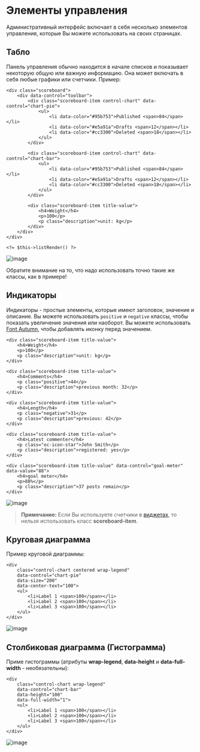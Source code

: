 # Элементы управления

Административный интерфейс включает в себя несколько элементов управления, которые Вы можете использовать на своих страницах.

<a name="scoreboards" class="anchor" ></a>
## Табло

Панель управления обычно находится в начале списков и показывает некоторую общую или важную информацию. Она может включать в себя любые графики или счетчики. Пример:

    <div class="scoreboard">
        <div data-control="toolbar">
            <div class="scoreboard-item control-chart" data-control="chart-pie">
                <ul>
                    <li data-color="#95b753">Published <span>84</span></li>
                    <li data-color="#e5a91a">Drafts <span>12</span></li>
                    <li data-color="#cc3300">Deleted <span>18</span></li>
                </ul>
            </div>

            <div class="scoreboard-item control-chart" data-control="chart-bar">
                <ul>
                    <li data-color="#95b753">Published <span>84</span></li>
                    <li data-color="#e5a91a">Drafts <span>12</span></li>
                    <li data-color="#cc3300">Deleted <span>18</span></li>
                </ul>
            </div>

            <div class="scoreboard-item title-value">
                <h4>Weight</h4>
                <p>100</p>
                <p class="description">unit: kg</p>
            </div>
        </div>
    </div>

    <?= $this->listRender() ?>

![image](https://github.com/octobercms/docs/blob/develop/images/list-scoreboard.png?raw=true)

Обратите внимание на то, что надо использовать точно такие же классы, как в примере!

<a name="indicators" class="anchor" ></a>
## Индикаторы

Индикаторы - простые элементы, которые имеют заголовок, значение и описание. Вы можете использовать `positive` и `negative` классы, чтобы показать увеличение значения или наоборот. Вы можете использовать [Font Autumn](http://daftspunk.github.io/Font-Autumn/), чтобы добавлять иконку перед значением.

    <div class="scoreboard-item title-value">
        <h4>Weight</h4>
        <p>100</p>
        <p class="description">unit: kg</p>
    </div>

    <div class="scoreboard-item title-value">
        <h4>Comments</h4>
        <p class="positive">44</p>
        <p class="description">previous month: 32</p>
    </div>

    <div class="scoreboard-item title-value">
        <h4>Length</h4>
        <p class="negative">31</p>
        <p class="description">previous: 42</p>
    </div>

    <div class="scoreboard-item title-value">
        <h4>Latest commenter</h4>
        <p class="oc-icon-star">John Smith</p>
        <p class="description">registered: yes</p>
    </div>

    <div class="scoreboard-item title-value" data-control="goal-meter" data-value="88">
        <h4>goal meter</h4>
        <p>88%</p>
        <p class="description">37 posts remain</p>
    </div>

![image](https://github.com/octobercms/docs/blob/develop/images/name-title-indicators.png?raw=true)

> **Примечание:** Если Вы используете счетчики в [виджетах](../backend/widgets.md#report-widgets), то нельзя использовать класс **scoreboard-item**.

<a name="pie-chart" class="anchor" ></a>
## Круговая диаграмма

Пример круговой диаграммы:

    <div
        class="control-chart centered wrap-legend"
        data-control="chart-pie"
        data-size="200"
        data-center-text="100">
        <ul>
            <li>Label 1 <span>100</span></li>
            <li>Label 2 <span>100</span></li>
            <li>Label 3 <span>100</span></li>
        </ul>
    </div>

![image](https://github.com/octobercms/docs/blob/develop/images/traffic-sources.png?raw=true)

<a name="bar-chart" class="anchor" ></a>
## Столбиковая диаграмма (Гистограмма)

Приме гистограммы (атрибуты **wrap-legend**, **data-height** и **data-full-width** - необязательны):

    <div
        class="control-chart wrap-legend"
        data-control="chart-bar"
        data-height="100"
        data-full-width="1">
        <ul>
            <li>Label 1 <span>100</span></li>
            <li>Label 2 <span>100</span></li>
            <li>Label 3 <span>100</span></li>
        </ul>
    </div>

![image](https://github.com/octobercms/docs/blob/develop/images/bar-chart.png?raw=true)
